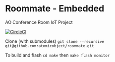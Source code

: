 # Roommate - Embedded
AO Conference Room IoT Project

[![CircleCI](https://circleci.com/gh/atomicobject/roommate.svg?style=svg&circle-token=51df136e9f481a8f75c9b775bcf2f5abe44b9dc9)](https://circleci.com/gh/atomicobject/roommate)

Clone (with submodules)
`git clone --recursive git@github.com:atomicobject/roommate.git`

To build and flash
`cd make` then
`make flash monitor`
